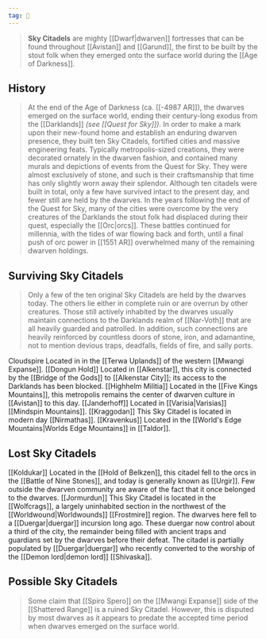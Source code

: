 ```yaml
---
tag: 🏰
---
```

> **Sky Citadels** are mighty [[Dwarf|dwarven]] fortresses that can be found throughout [[Avistan]] and [[Garund]], the first to be built by the stout folk when they emerged onto the surface world during the [[Age of Darkness]].



## History

> At the end of the Age of Darkness (ca. [[-4987 AR]]), the dwarves emerged on the surface world, ending their century-long exodus from the [[Darklands]] *(see [[Quest for Sky]])*. In order to make a mark upon their new-found home and establish an enduring dwarven presence, they built ten Sky Citadels, fortified cities and massive engineering feats. Typically metropolis-sized creations, they were decorated ornately in the dwarven fashion, and contained many murals and depictions of events from the Quest for Sky. They were almost exclusively of stone, and such is their craftsmanship that time has only slightly worn away their splendor.
> Although ten citadels were built in total, only a few have survived intact to the present day, and fewer still are held by the dwarves.  In the years following the end of the Quest for Sky, many of the cities were overcome by the very creatures of the Darklands the stout folk had displaced during their quest, especially the [[Orc|orcs]]. These battles continued for millennia, with the tides of war flowing back and forth, until a final push of orc power in [[1551 AR]] overwhelmed many of the remaining dwarven holdings.


## Surviving Sky Citadels

> Only a few of the ten original Sky Citadels are held by the dwarves today. The others lie either in complete ruin or are overrun by other creatures. Those still actively inhabited by the dwarves usually maintain connections to the Darklands realm of [[Nar-Voth]] that are all heavily guarded and patrolled. In addition, such connections are heavily reinforced by countless doors of stone, iron, and adamantine, not to mention devious traps, deadfalls, fields of fire, and sally ports.

Cloudspire
Located in in the [[Terwa Uplands]] of the western [[Mwangi Expanse]].
[[Dongun Hold]]
Located in [[Alkenstar]], this city is connected by the [[Bridge of the Gods]] to [[Alkenstar City]]; its access to the Darklands has been blocked.
[[Highhelm Militia]]
Located in the [[Five Kings Mountains]], this metropolis remains the center of dwarven culture in [[Avistan]] to this day.
[[Janderhoff]]
Located in [[Varisia|Varisias]] [[Mindspin Mountains]].
[[Kraggodan]]
This Sky Citadel is located in modern day [[Nirmathas]].
[[Kravenkus]]
Located in the [[World's Edge Mountains|Worlds Edge Mountains]] in [[Taldor]].

## Lost Sky Citadels

[[Koldukar]]
Located in the [[Hold of Belkzen]], this citadel fell to the orcs in the [[Battle of Nine Stones]], and today is generally known as [[Urgir]]. Few outside the dwarven community are aware of the fact that it once belonged to the dwarves.
[[Jormurdun]]
This Sky Citadel is located in the [[Wolfcrags]], a largely uninhabited section in the northwest of the [[Worldwound|Worldwounds]] [[Frostmire]] region. The dwarves here fell to a [[Duergar|duergar]] incursion long ago. These duergar now control about a third of the city, the remainder being filled with ancient traps and guardians set by the dwarves before their defeat. The citadel is partially populated by [[Duergar|duergar]] who recently converted to the worship of the [[Demon lord|demon lord]] [[Shivaska]].

## Possible Sky Citadels

> Some claim that [[Spiro Spero]] on the [[Mwangi Expanse]] side of the [[Shattered Range]] is a ruined Sky Citadel. However, this is disputed by most dwarves as it appears to predate the accepted time period when dwarves emerged on the surface world.







